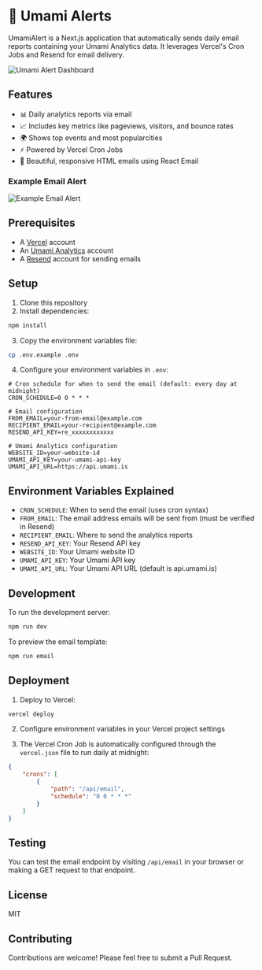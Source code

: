 # 🍥 Umami Alerts

UmamiAlert is a Next.js application that automatically sends daily email reports containing your Umami Analytics data. It leverages Vercel's Cron Jobs and Resend for email delivery.

![Umami Alert Dashboard](/public/static/fullshot.png)

## Features

- 📊 Daily analytics reports via email
- 📈 Includes key metrics like pageviews, visitors, and bounce rates
- 🌍 Shows top events and most popularcities
- ⚡ Powered by Vercel Cron Jobs
- 📧 Beautiful, responsive HTML emails using React Email

### Example Email Alert
![Example Email Alert](/public/static/alert.png)

## Prerequisites

- A [Vercel](https://vercel.com) account
- An [Umami Analytics](https://umami.is) account
- A [Resend](https://resend.com) account for sending emails

## Setup

1. Clone this repository
2. Install dependencies:

```bash
npm install
```

3. Copy the environment variables file:
```bash
cp .env.example .env
```

4. Configure your environment variables in `.env`:

```env
# Cron schedule for when to send the email (default: every day at midnight)
CRON_SCHEDULE=0 0 * * *

# Email configuration
FROM_EMAIL=your-from-email@example.com
RECIPIENT_EMAIL=your-recipient@example.com
RESEND_API_KEY=re_xxxxxxxxxxxx

# Umami Analytics configuration
WEBSITE_ID=your-website-id
UMAMI_API_KEY=your-umami-api-key
UMAMI_API_URL=https://api.umami.is
```

## Environment Variables Explained

- `CRON_SCHEDULE`: When to send the email (uses cron syntax)
- `FROM_EMAIL`: The email address emails will be sent from (must be verified in Resend)
- `RECIPIENT_EMAIL`: Where to send the analytics reports
- `RESEND_API_KEY`: Your Resend API key
- `WEBSITE_ID`: Your Umami website ID
- `UMAMI_API_KEY`: Your Umami API key
- `UMAMI_API_URL`: Your Umami API URL (default is api.umami.is)

## Development

To run the development server:

```bash
npm run dev
```

To preview the email template:

```bash
npm run email
```

## Deployment

1. Deploy to Vercel:
```bash
vercel deploy
```

2. Configure environment variables in your Vercel project settings

3. The Vercel Cron Job is automatically configured through the `vercel.json` file to run daily at midnight:

```json
{
    "crons": [
        {
            "path": "/api/email",
            "schedule": "0 0 * * *"
        }
    ]
}
```

## Testing

You can test the email endpoint by visiting `/api/email` in your browser or making a GET request to that endpoint.

## License

MIT

## Contributing

Contributions are welcome! Please feel free to submit a Pull Request.
